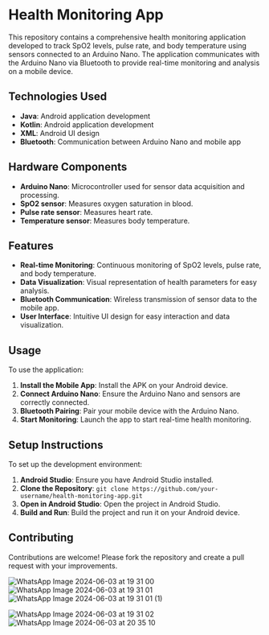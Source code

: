 
# Health Monitoring App

This repository contains a comprehensive health monitoring application developed to track SpO2 levels, pulse rate, and body temperature using sensors connected to an Arduino Nano. The application communicates with the Arduino Nano via Bluetooth to provide real-time monitoring and analysis on a mobile device.

## Technologies Used

- **Java**: Android application development
- **Kotlin**: Android application development
- **XML**: Android UI design
- **Bluetooth**: Communication between Arduino Nano and mobile app

## Hardware Components

- **Arduino Nano**: Microcontroller used for sensor data acquisition and processing.
- **SpO2 sensor**: Measures oxygen saturation in blood.
- **Pulse rate sensor**: Measures heart rate.
- **Temperature sensor**: Measures body temperature.

## Features

- **Real-time Monitoring**: Continuous monitoring of SpO2 levels, pulse rate, and body temperature.
- **Data Visualization**: Visual representation of health parameters for easy analysis.
- **Bluetooth Communication**: Wireless transmission of sensor data to the mobile app.
- **User Interface**: Intuitive UI design for easy interaction and data visualization.

## Usage

To use the application:

1. **Install the Mobile App**: Install the APK on your Android device.
2. **Connect Arduino Nano**: Ensure the Arduino Nano and sensors are correctly connected.
3. **Bluetooth Pairing**: Pair your mobile device with the Arduino Nano.
4. **Start Monitoring**: Launch the app to start real-time health monitoring.

## Setup Instructions

To set up the development environment:

1. **Android Studio**: Ensure you have Android Studio installed.
2. **Clone the Repository**: `git clone https://github.com/your-username/health-monitoring-app.git`
3. **Open in Android Studio**: Open the project in Android Studio.
4. **Build and Run**: Build the project and run it on your Android device.

## Contributing

Contributions are welcome! Please fork the repository and create a pull request with your improvements.


![WhatsApp Image 2024-06-03 at 19 31 00](https://github.com/mebidyut2001/Health_Tracker_app/assets/145282059/bbe03287-157e-4e03-b1aa-1a1f3c180261)![WhatsApp Image 2024-06-03 at 19 31 01](https://github.com/mebidyut2001/Health_Tracker_app/assets/145282059/fa36cc34-b609-4048-b445-4a65c1865f06)
![WhatsApp Image 2024-06-03 at 19 31 01 (1)](https://github.com/mebidyut2001/Health_Tracker_app/assets/145282059/2e529db4-c67e-4065-93bd-1f6eddf656b5)


![WhatsApp Image 2024-06-03 at 19 31 02](https://github.com/mebidyut2001/Health_Tracker_app/assets/145282059/829a2aae-2ab0-4dab-91db-13e27e47caae)
![WhatsApp Image 2024-06-03 at 20 35 10](https://github.com/mebidyut2001/Health_Tracker_app/assets/145282059/0bb408a8-9349-4c8c-8887-18765b9d8f7e)
